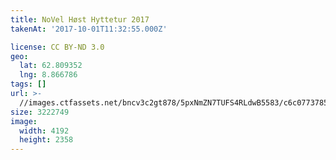 ```yaml
---
title: NoVel Høst Hyttetur 2017
takenAt: '2017-10-01T11:32:55.000Z'

license: CC BY-ND 3.0
geo:
  lat: 62.809352
  lng: 8.866786
tags: []
url: >-
  //images.ctfassets.net/bncv3c2gt878/5pxNmZN7TUFS4RLdwB5583/c6c077378589b45ea577813dd17ebd13/novel-hst-hyttetur-2017_37179645330_o
size: 3222749
image:
  width: 4192
  height: 2358
---
```

